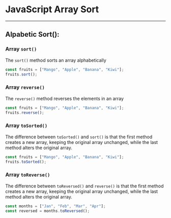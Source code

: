 # JavaScript Array Sort
---
## Alpabetic Sort():
### Array `sort()`
The `sort()` method sorts an array alphabetically
```js
const fruits = ["Mango", "Apple", "Banana", "Kiwi"];
fruits.sort();
```
### Array `reverse()`
The `reverse()` method reverses the elements in an array
```js
const fruits = ["Mango", "Apple", "Banana", "Kiwi"];
fruits.reverse();
```

### Array `toSorted()`
The difference between `toSorted()` and `sort()` is that the first method creates a new array, keeping the original array unchanged, while the last method alters the original array.
```js
const fruits = ["Mango", "Apple", "Banana", "Kiwi"];
fruits.toSorted();
```

### Array `toReverse()`
The difference between `toReversed()` and `reverse()` is that the first method creates a new array, keeping the original array unchanged, while the last method alters the original array.
```js
const months = ["Jan", "Feb", "Mar", "Apr"];
const reversed = months.toReversed();
```